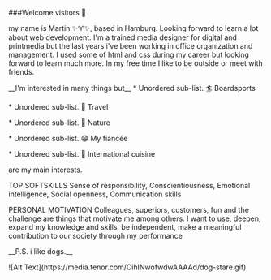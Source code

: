 ###Welcome visitors 🖖

my name is Martin ✨♈️✨, based in Hamburg. Looking forward to learn a lot about web development. I'm a trained media designer for digital and printmedia but the last years i've been working in office organization and management. 
I used some of html and css during my career but looking forward to learn much more. In my free time I like to be outside or meet with friends. 
<p></p>
__I'm interested in many things but__
* Unordered sub-list. 🏄 Boardsports<p></p>
* Unordered sub-list. 🚐 Travel<p></p>
* Unordered sub-list. 🐠 Nature <p></p>
* Unordered sub-list. 😁 My fiancée <p></p>
* Unordered sub-list. 🌮 International cuisine <p></p>
are my main interests.<p></p>
<p></p>
TOP SOFTSKILLS
Sense of responsibility, Conscientiousness, Emotional intelligence, Social openness, Communication skills
<p></p>
PERSONAL MOTIVATION
Colleagues, superiors, customers, fun and the challenge are things that motivate me among others. I want to use, deepen, expand my knowledge and skills, be independent, make a meaningful contribution to our society through my performance
<p></p>
__P.S. i like dogs.__
<p></p>
![Alt Text](https://media.tenor.com/CihINwofwdwAAAAd/dog-stare.gif)
